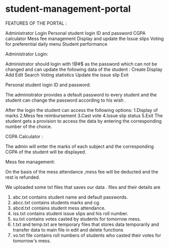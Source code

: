 # student-management-portal
FEATURES OF THE PORTAL :
 
   Administrator  Login 
   Personal  student  login ID and password
   CGPA calculator
   Mess fee management
   Display  and update  the Issue slips 
   Voting for  preferential daily menu
   Student performance
  
Administrator Login:

Administrator  should login with !@#$  as the password which can not be changed and can  update the following data of the student :
 Create 
 Display 
 Add
 Edit 
 Search
 Voting  statistics
 Update the issue slip
 Exit

Personal student login ID and password:

The  administrator  provides   a   default   password   to  every  student  and the student  can change  the password according to his wish .

 After  the login the student can access  the following options:
 1.Display  of marks
 2.Mess fee reimbursement 
 3.Cast  vote
 4.Issue slip  status
 5.Exit
 The  student  gets  a   provision   to access the  data  by entering the corresponding  number  of the choice. 


CGPA Calculator :

The admin will enter the marks of each subject and the corresponding CGPA of the  student will be displayed.


Mess fee management:

On the basis of the mess attendance ,mess fee will be deducted and the  rest is refunded.

We uploaded some txt files that saves our data .
files and their details are
1. abc.txt contains student name   and default passwords.
2. abcc.txt contains students marks and cg.
3. abcd.txt contains student mess attendance.
4. iss.txt contains student issue slips and his roll number.
5. su.txt contains votes casted by students for tomorrow mess.
6. t.txt and temp.txt are temporary files that stores data temporarily and transfer data to main file in edit and delete functions
7. vo.txt file contains roll numbers of students who casted their votes for tomorrow's mess.
